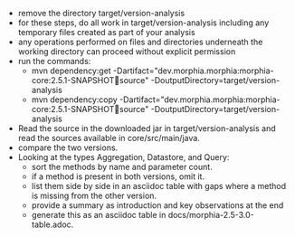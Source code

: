 * remove the directory target/version-analysis
* for these steps, do all work in target/version-analysis including any temporary files created as part of your analysis
* any operations performed on files and directories underneath the working directory can proceed without explicit permission
* run the commands:
    * mvn dependency:get -Dartifact="dev.morphia.morphia:morphia-core:2.5.1-SNAPSHOT:jar:source" -DoutputDirectory=target/version-analysis
    * mvn dependency:copy -Dartifact="dev.morphia.morphia:morphia-core:2.5.1-SNAPSHOT:jar:source" -DoutputDirectory=target/version-analysis
* Read the source in the downloaded jar in target/version-analysis and read the sources available in core/src/main/java.
* compare the two versions.
* Looking at the types Aggregation, Datastore, and Query:
  * sort the methods by name and parameter count.
  * if a method is present in both versions, omit it.
  * list them side by side in an asciidoc table with gaps where a method is missing from the other version.
  * provide a summary as introduction and key observations at the end
  * generate this as an asciidoc table in docs/morphia-2.5-3.0-table.adoc.